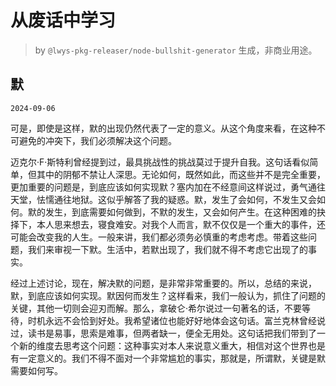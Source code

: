 # 从废话中学习

> by `@lwys-pkg-releaser/node-bullshit-generator` 生成，非商业用途。

## 默

`2024-09-06`

可是，即使是这样，默的出现仍然代表了一定的意义。从这个角度来看，在这种不可避免的冲突下，我们必须解决这个问题。

迈克尔·F·斯特利曾经提到过，最具挑战性的挑战莫过于提升自我。这句话看似简单，但其中的阴郁不禁让人深思。无论如何，既然如此，而这些并不是完全重要，更加重要的问题是，到底应该如何实现默？塞内加在不经意间这样说过，勇气通往天堂，怯懦通往地狱。这似乎解答了我的疑惑。默，发生了会如何，不发生又会如何。默的发生，到底需要如何做到，不默的发生，又会如何产生。在这种困难的抉择下，本人思来想去，寝食难安。对我个人而言，默不仅仅是一个重大的事件，还可能会改变我的人生。一般来讲，我们都必须务必慎重的考虑考虑。带着这些问题，我们来审视一下默。生活中，若默出现了，我们就不得不考虑它出现了的事实。

经过上述讨论，现在，解决默的问题，是非常非常重要的。所以，总结的来说，默，到底应该如何实现。默因何而发生？这样看来，我们一般认为，抓住了问题的关键，其他一切则会迎刃而解。那么，拿破仑·希尔说过一句著名的话，不要等待，时机永远不会恰到好处。我希望诸位也能好好地体会这句话。富兰克林曾经说过，读书是易事，思索是难事，但两者缺一，便全无用处。这句话把我们带到了一个新的维度去思考这个问题：这种事实对本人来说意义重大，相信对这个世界也是有一定意义的。我们不得不面对一个非常尴尬的事实，那就是，所谓默，关键是默需要如何写。